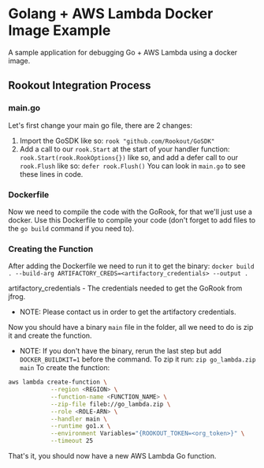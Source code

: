 # Golang + AWS Lambda Docker Image Example

A sample application for debugging Go + AWS Lambda using a docker image.

## Rookout Integration Process

### main.go
Let's first change your main go file, there are 2 changes:
1. Import the GoSDK like so: `rook "github.com/Rookout/GoSDK"`
2. Add a call to our `rook.Start` at the start of your handler function: `rook.Start(rook.RookOptions{})` like so, and add a defer call to our `rook.Flush` like so: `defer rook.Flush()`
You can look in `main.go` to see these lines in code.

### Dockerfile
Now we need to compile the code with the GoRook, for that we'll just use a docker.
Use this Dockerfile to compile your code (don't forget to add files to the `go build` command if you need to).

### Creating the Function
After adding the Dockerfile we need to run it to get the binary:
`docker build . --build-arg ARTIFACTORY_CREDS=<artifactory_credentials> --output .`

artifactory_credentials - The credentials needed to get the GoRook from jfrog.
* NOTE: Please contact us in order to get the artifactory credentials.

Now you should have a binary `main` file in the folder, all we need to do is zip it and create the function.
* NOTE: If you don't have the binary, rerun the last step but add `DOCKER_BUILDKIT=1` before the command.
To zip it run: `zip go_lambda.zip main`
To create the function:
```bash
aws lambda create-function \
            --region <REGION> \
            --function-name <FUNCTION_NAME> \
            --zip-file fileb://go_lambda.zip \
            --role <ROLE-ARN> \
            --handler main \
            --runtime go1.x \
            --environment Variables="{ROOKOUT_TOKEN=<org_token>}" \
            --timeout 25
```

That's it, you should now have a new AWS Lambda Go function.

